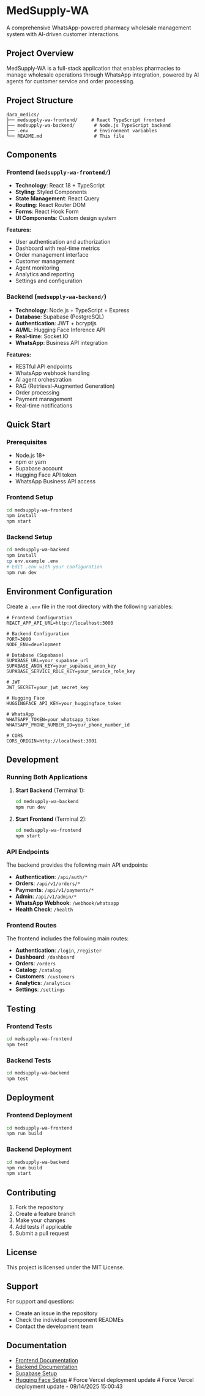 # MedSupply-WA

A comprehensive WhatsApp-powered pharmacy wholesale management system with AI-driven customer interactions.

## Project Overview

MedSupply-WA is a full-stack application that enables pharmacies to manage wholesale operations through WhatsApp integration, powered by AI agents for customer service and order processing.

## Project Structure

```
dara_medics/
├── medsupply-wa-frontend/     # React TypeScript frontend
├── medsupply-wa-backend/       # Node.js TypeScript backend
├── .env                        # Environment variables
└── README.md                   # This file
```

## Components

### Frontend (`medsupply-wa-frontend/`)
- **Technology**: React 18 + TypeScript
- **Styling**: Styled Components
- **State Management**: React Query
- **Routing**: React Router DOM
- **Forms**: React Hook Form
- **UI Components**: Custom design system

**Features:**
- User authentication and authorization
- Dashboard with real-time metrics
- Order management interface
- Customer management
- Agent monitoring
- Analytics and reporting
- Settings and configuration

### Backend (`medsupply-wa-backend/`)
- **Technology**: Node.js + TypeScript + Express
- **Database**: Supabase (PostgreSQL)
- **Authentication**: JWT + bcryptjs
- **AI/ML**: Hugging Face Inference API
- **Real-time**: Socket.IO
- **WhatsApp**: Business API integration

**Features:**
- RESTful API endpoints
- WhatsApp webhook handling
- AI agent orchestration
- RAG (Retrieval-Augmented Generation)
- Order processing
- Payment management
- Real-time notifications

## Quick Start

### Prerequisites
- Node.js 18+
- npm or yarn
- Supabase account
- Hugging Face API token
- WhatsApp Business API access

### Frontend Setup
```bash
cd medsupply-wa-frontend
npm install
npm start
```

### Backend Setup
```bash
cd medsupply-wa-backend
npm install
cp env.example .env
# Edit .env with your configuration
npm run dev
```

## Environment Configuration

Create a `.env` file in the root directory with the following variables:

```env
# Frontend Configuration
REACT_APP_API_URL=http://localhost:3000

# Backend Configuration
PORT=3000
NODE_ENV=development

# Database (Supabase)
SUPABASE_URL=your_supabase_url
SUPABASE_ANON_KEY=your_supabase_anon_key
SUPABASE_SERVICE_ROLE_KEY=your_service_role_key

# JWT
JWT_SECRET=your_jwt_secret_key

# Hugging Face
HUGGINGFACE_API_KEY=your_huggingface_token

# WhatsApp
WHATSAPP_TOKEN=your_whatsapp_token
WHATSAPP_PHONE_NUMBER_ID=your_phone_number_id

# CORS
CORS_ORIGIN=http://localhost:3001
```

## Development

### Running Both Applications

1. **Start Backend** (Terminal 1):
   ```bash
   cd medsupply-wa-backend
   npm run dev
   ```

2. **Start Frontend** (Terminal 2):
   ```bash
   cd medsupply-wa-frontend
   npm start
   ```

### API Endpoints

The backend provides the following main API endpoints:

- **Authentication**: `/api/auth/*`
- **Orders**: `/api/v1/orders/*`
- **Payments**: `/api/v1/payments/*`
- **Admin**: `/api/v1/admin/*`
- **WhatsApp Webhook**: `/webhook/whatsapp`
- **Health Check**: `/health`

### Frontend Routes

The frontend includes the following main routes:

- **Authentication**: `/login`, `/register`
- **Dashboard**: `/dashboard`
- **Orders**: `/orders`
- **Catalog**: `/catalog`
- **Customers**: `/customers`
- **Analytics**: `/analytics`
- **Settings**: `/settings`

## Testing

### Frontend Tests
```bash
cd medsupply-wa-frontend
npm test
```

### Backend Tests
```bash
cd medsupply-wa-backend
npm test
```

## Deployment

### Frontend Deployment
```bash
cd medsupply-wa-frontend
npm run build
```

### Backend Deployment
```bash
cd medsupply-wa-backend
npm run build
npm start
```

## Contributing

1. Fork the repository
2. Create a feature branch
3. Make your changes
4. Add tests if applicable
5. Submit a pull request

## License

This project is licensed under the MIT License.

## Support

For support and questions:
- Create an issue in the repository
- Check the individual component READMEs
- Contact the development team

## Documentation

- [Frontend Documentation](./medsupply-wa-frontend/README.md)
- [Backend Documentation](./medsupply-wa-backend/README.md)
- [Supabase Setup](./medsupply-wa-backend/SUPABASE_SETUP.md)
- [Hugging Face Setup](./medsupply-wa-backend/HUGGINGFACE_SETUP.md)
#   F o r c e   V e r c e l   d e p l o y m e n t   u p d a t e  
 #   F o r c e   V e r c e l   d e p l o y m e n t   u p d a t e   -   0 9 / 1 4 / 2 0 2 5   1 5 : 0 0 : 4 3  
 